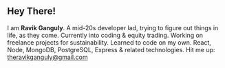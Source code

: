 ## Hey There!

I am **Ravik Ganguly**. A mid-20s developer lad, trying to figure out things in life, as they come. Currently into coding & equity trading. Working on freelance projects for sustainability. Learned to code on my own. React, Node, MongoDB, PostgreSQL, Express & related technologies. Hit me up: theravikganguly@gmail.com
